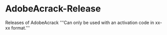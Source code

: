 # AdobeAcrack-Release
Releases of AdobeAcrack
'''Can only be used with an activation code in xx-xx format.'''
